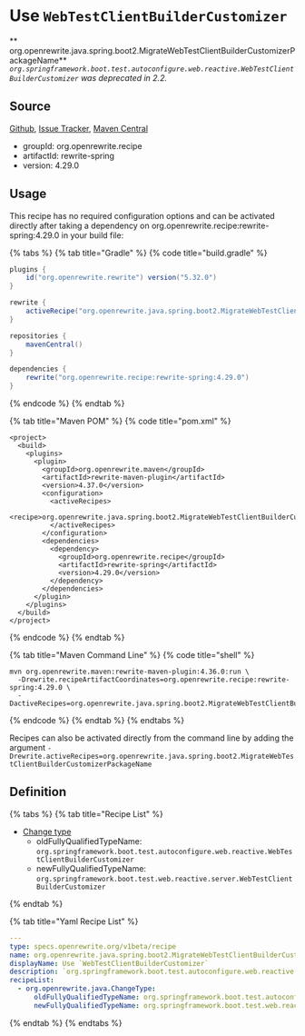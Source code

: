 # Use `WebTestClientBuilderCustomizer`

** org.openrewrite.java.spring.boot2.MigrateWebTestClientBuilderCustomizerPackageName**
_`org.springframework.boot.test.autoconfigure.web.reactive.WebTestClientBuilderCustomizer` was deprecated in 2.2._

## Source

[Github](https://github.com/openrewrite/rewrite-spring), [Issue Tracker](https://github.com/openrewrite/rewrite-spring/issues), [Maven Central](https://search.maven.org/artifact/org.openrewrite.recipe/rewrite-spring/4.29.0/jar)

* groupId: org.openrewrite.recipe
* artifactId: rewrite-spring
* version: 4.29.0


## Usage

This recipe has no required configuration options and can be activated directly after taking a dependency on org.openrewrite.recipe:rewrite-spring:4.29.0 in your build file:

{% tabs %}
{% tab title="Gradle" %}
{% code title="build.gradle" %}
```groovy
plugins {
    id("org.openrewrite.rewrite") version("5.32.0")
}

rewrite {
    activeRecipe("org.openrewrite.java.spring.boot2.MigrateWebTestClientBuilderCustomizerPackageName")
}

repositories {
    mavenCentral()
}

dependencies {
    rewrite("org.openrewrite.recipe:rewrite-spring:4.29.0")
}
```
{% endcode %}
{% endtab %}

{% tab title="Maven POM" %}
{% code title="pom.xml" %}
```markup
<project>
  <build>
    <plugins>
      <plugin>
        <groupId>org.openrewrite.maven</groupId>
        <artifactId>rewrite-maven-plugin</artifactId>
        <version>4.37.0</version>
        <configuration>
          <activeRecipes>
            <recipe>org.openrewrite.java.spring.boot2.MigrateWebTestClientBuilderCustomizerPackageName</recipe>
          </activeRecipes>
        </configuration>
        <dependencies>
          <dependency>
            <groupId>org.openrewrite.recipe</groupId>
            <artifactId>rewrite-spring</artifactId>
            <version>4.29.0</version>
          </dependency>
        </dependencies>
      </plugin>
    </plugins>
  </build>
</project>
```
{% endcode %}
{% endtab %}

{% tab title="Maven Command Line" %}
{% code title="shell" %}
```shell
mvn org.openrewrite.maven:rewrite-maven-plugin:4.36.0:run \
  -Drewrite.recipeArtifactCoordinates=org.openrewrite.recipe:rewrite-spring:4.29.0 \
  -DactiveRecipes=org.openrewrite.java.spring.boot2.MigrateWebTestClientBuilderCustomizerPackageName
```
{% endcode %}
{% endtab %}
{% endtabs %}

Recipes can also be activated directly from the command line by adding the argument `-Drewrite.activeRecipes=org.openrewrite.java.spring.boot2.MigrateWebTestClientBuilderCustomizerPackageName`

## Definition

{% tabs %}
{% tab title="Recipe List" %}
* [Change type](../../../java/changetype.md)
  * oldFullyQualifiedTypeName: `org.springframework.boot.test.autoconfigure.web.reactive.WebTestClientBuilderCustomizer`
  * newFullyQualifiedTypeName: `org.springframework.boot.test.web.reactive.server.WebTestClientBuilderCustomizer`

{% endtab %}

{% tab title="Yaml Recipe List" %}
```yaml
---
type: specs.openrewrite.org/v1beta/recipe
name: org.openrewrite.java.spring.boot2.MigrateWebTestClientBuilderCustomizerPackageName
displayName: Use `WebTestClientBuilderCustomizer`
description: `org.springframework.boot.test.autoconfigure.web.reactive.WebTestClientBuilderCustomizer` was deprecated in 2.2.
recipeList:
  - org.openrewrite.java.ChangeType:
      oldFullyQualifiedTypeName: org.springframework.boot.test.autoconfigure.web.reactive.WebTestClientBuilderCustomizer
      newFullyQualifiedTypeName: org.springframework.boot.test.web.reactive.server.WebTestClientBuilderCustomizer

```
{% endtab %}
{% endtabs %}
